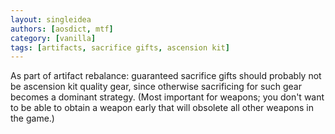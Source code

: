 ```yaml
---
layout: singleidea
authors: [aosdict, mtf]
category: [vanilla]
tags: [artifacts, sacrifice gifts, ascension kit]
---
```

As part of artifact rebalance: guaranteed sacrifice gifts should probably not be ascension kit quality gear, since otherwise sacrificing for such gear becomes a dominant strategy. (Most important for weapons; you don't want to be able to obtain a weapon early that will obsolete all other weapons in the game.)
